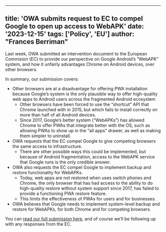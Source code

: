 ---
title: 'OWA submits request to EC to compel Google to open up access to WebAPK'
date: '2023-12-15'
tags: ['Policy', 'EU']
author: "Frances Berriman"
-

Last week, OWA submitted an intervention document to the European Commision (EC) to provide our perspective on Google Android’s “WebAPK” system, and how it unfairly advantages Chrome on Android devices, over other browsers. 

In summary, our submission covers:

* Other browsers are at a disadvantage for offering PWA installation because Google’s system is the only plausible way to offer high-quality web apps to Android users across the fragmented Android ecosystem
  * Other browsers have been forced to use the “shortcut” API that Chrome launched with in 2015, but which fails to install correctly on more than half of all Android devices.
  * Since 2017, Google’s better system (“WebAPKs”) has allowed Chrome to offer PWAs that integrate better with the OS, such as allowing PWAs to show up in the “all apps” drawer, as well as making them simpler to uninstall.
* OWA requests that the EC compel Google to give competing browsers the same access to infrastructure.
  * There are other possible ways this could be implemented, but because of Android fragmentation, access to the WebAPK service that Google runs is the only credible answer.
* OWA also requests the EC compel Google to implement backup and restore functionality for WebAPKs.
  * Today, web apps are not restored when uses switch phones and Chrome, the only browser that has had access to the ability to do high-quality restore without system support since 2017, has failed to provide a functioning PWA restore feature.
  * This limits the effectiveness of PWAs for users and for businesses.
* OWA believes that Google needs to implement system-level backup and restore for WebAPKs, for both Chrome and for competing browsers.

You can [read our full submission here](/document.pdf), and of course we’ll be following up with any responses from the EC.

